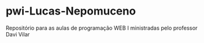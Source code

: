 # pwi-Lucas-Nepomuceno
Repositório para as aulas de programação WEB I  ministradas pelo professor Davi Vilar
